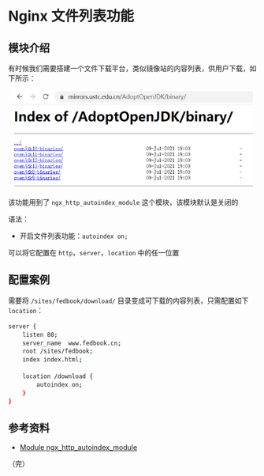 # Nginx 文件列表功能

## 模块介绍

有时候我们需要搭建一个文件下载平台，类似镜像站的内容列表，供用户下载，如下所示：

<div style="text-align: center;">
  <img src="./images/mirrors-of-ustc.png" height="200" alt="中国科学技术大学开源镜像站">
</div>


该功能用到了 `ngx_http_autoindex_module` 这个模块，该模块默认是关闭的

语法：

* 开启文件列表功能：`autoindex on;`

可以将它配置在 `http`，`server`，`location` 中的任一位置

## 配置案例

需要将 `/sites/fedbook/download/` 目录变成可下载的内容列表，只需配置如下 `location`：

```bash {8}
server {
    listen 80;
    server_name  www.fedbook.cn;
    root /sites/fedbook;
    index index.html;

    location /download {
        autoindex on;
    }
}
```

## 参考资料

* [Module ngx_http_autoindex_module](https://nginx.org/en/docs/http/ngx_http_autoindex_module.html "Module ngx_http_autoindex_module")

（完）
